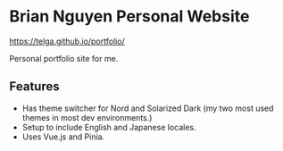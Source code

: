 # Brian Nguyen Personal Website

https://telga.github.io/portfolio/

Personal portfolio site for me.

## Features
- Has theme switcher for Nord and Solarized Dark (my two most used themes in most dev environments.)
- Setup to include English and Japanese locales.
- Uses Vue.js and Pinia.
